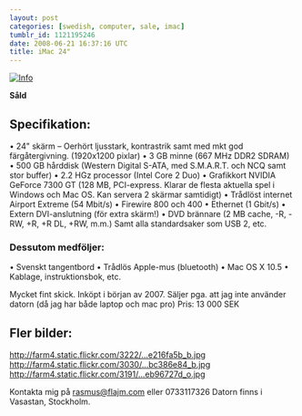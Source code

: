 ```yaml
---
layout: post
categories: [swedish, computer, sale, imac]
tumblr_id: 1121195246  
date: 2008-06-21 16:37:16 UTC
title: iMac 24"
---
```


<a href="http://flickr.com/photos/rsms/2597900574/"><img src="http://farm4.static.flickr.com/3191/2597900574_b94a841dd3.jpg" alt="Info" /></a>

<b>Såld</b>

<h2>Specifikation:</h2>
• 24" skärm – Oerhört ljusstark, kontrastrik samt med mkt god färgåtergivning. (1920x1200 pixlar)
• 3 GB minne (667 MHz DDR2 SDRAM)
• 500 GB hårddisk (Western Digital S-ATA, med S.M.A.R.T. och NCQ samt stor buffer)
• 2.2 HGz processor (Intel Core 2 Duo)
• Grafikkort NVIDIA GeForce 7300 GT (128 MB, PCI-express. Klarar de flesta aktuella spel i Windows och Mac OS. Kan servera 2 skärmar samtidigt)
• Trådlöst internet Airport Extreme (54 Mbit/s)
• Firewire 800 och 400
• Ethernet (1 Gbit/s)
• Extern DVI-anslutning (för extra skärm!)
• DVD brännare (2 MB cache, -R, -RW, +R, +R DL, +RW, m.m.)
Samt alla standardsaker som USB 2, etc.

<h3>Dessutom medföljer:</h3>
• Svenskt tangentbord
• Trådlös Apple-mus (bluetooth)
• Mac OS X 10.5
• Kablage, instruktionsbok, etc.

Mycket fint skick.
Inköpt i början av 2007.
Säljer pga. att jag inte använder datorn (då jag har både laptop och mac pro)
Pris: 13 000 SEK

<h2>Fler bilder:</h2>
<a href="http://farm4.static.flickr.com/3222/2597899666_18e216fa5b_b.jpg">http://farm4.static.flickr.com/3222/...e216fa5b_b.jpg</a>
<a href="http://farm4.static.flickr.com/3030/2597065525_a7bc386e84_b.jpg">http://farm4.static.flickr.com/3030/...bc386e84_b.jpg</a>
<a href="http://farm4.static.flickr.com/3191/2597900574_69eb96727d_o.jpg">http://farm4.static.flickr.com/3191/...eb96727d_o.jpg</a>

Kontakta mig på rasmus@flajm.com eller 0733117326
Datorn finns i Vasastan, Stockholm.

